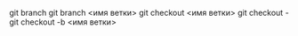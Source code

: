 git branch
git branch <имя ветки>
git checkout <имя ветки>
git checkout -
git checkout -b <имя ветки>
